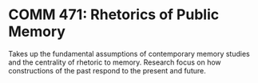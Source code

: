 # COMM 471: Rhetorics of Public Memory

Takes up the fundamental assumptions of contemporary memory studies and the centrality of rhetoric to memory. Research focus on how constructions of the past respond to the present and future.